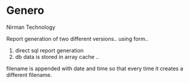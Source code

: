 # Genero
Nirman Technology

Report generation of two different versions.. using form..
1) direct sql report generation
2) db data is stored in array cache ..

filename is appended with date and time so that every time it creates a different filename.

